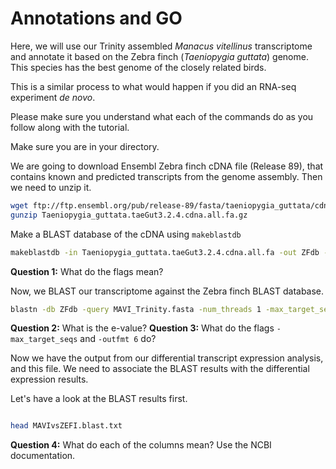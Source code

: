# Annotations and GO

Here, we will use our Trinity assembled *Manacus vitellinus* transcriptome and annotate it based on the Zebra finch (*Taeniopygia guttata*) genome. This species has the best genome of the closely related birds. 

This is a similar process to what would happen if you did an RNA-seq experiment *de novo*.

Please make sure you understand what each of the commands do as you follow along with the tutorial. 

Make sure you are in your directory.

We are going to download Ensembl Zebra finch cDNA file (Release 89), that contains known and predicted transcripts from the genome assembly. Then we need to unzip it.

```bash
wget ftp://ftp.ensembl.org/pub/release-89/fasta/taeniopygia_guttata/cdna/Taeniopygia_guttata.taeGut3.2.4.cdna.all.fa.gz
gunzip Taeniopygia_guttata.taeGut3.2.4.cdna.all.fa.gz

```

Make a BLAST database of the cDNA using ```makeblastdb```

```bash
makeblastdb -in Taeniopygia_guttata.taeGut3.2.4.cdna.all.fa -out ZFdb -dbtype 'nucl' -parse_seqids -hash_index &
```

**Question 1:** What do the flags mean?

Now, we BLAST our transcriptome against the Zebra finch BLAST database.


```bash
blastn -db ZFdb -query MAVI_Trinity.fasta -num_threads 1 -max_target_seqs 1 -outfmt 6 -evalue 1e-5 > MAVIvsZEFI.blast.txt
```

**Question 2:** What is the e-value?
**Question 3:** What do the flags ```-max_target_seqs``` and ```-outfmt 6``` do?

Now we have the output from our differential transcript expression analysis, and this file. We need to associate the BLAST results with the differential expression results.

Let's have a look at the BLAST results first. 

```bash

head MAVIvsZEFI.blast.txt

```

**Question 4:** What do each of the columns mean? Use the NCBI documentation. 



